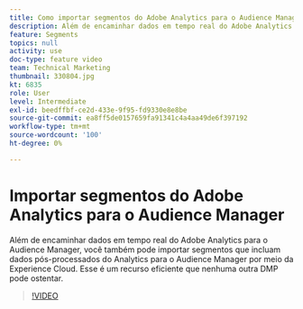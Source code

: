 ```yaml
---
title: Como importar segmentos do Adobe Analytics para o Audience Manager
description: Além de encaminhar dados em tempo real do Adobe Analytics para o Audience Manager, você também pode importar segmentos que incluam dados pós-processados do Analytics para o Audience Manager por meio da Experience Cloud. Esse é um recurso eficiente que nenhuma outra DMP pode ostentar.
feature: Segments
topics: null
activity: use
doc-type: feature video
team: Technical Marketing
thumbnail: 330804.jpg
kt: 6835
role: User
level: Intermediate
exl-id: beedffbf-ce2d-433e-9f95-fd9330e8e8be
source-git-commit: ea8ff5de0157659fa91341c4a4aa49de6f397192
workflow-type: tm+mt
source-wordcount: '100'
ht-degree: 0%

---
```


# Importar segmentos do Adobe Analytics para o Audience Manager

Além de encaminhar dados em tempo real do Adobe Analytics para o Audience Manager, você também pode importar segmentos que incluam dados pós-processados do Analytics para o Audience Manager por meio da Experience Cloud. Esse é um recurso eficiente que nenhuma outra DMP pode ostentar.

>[!VIDEO](https://video.tv.adobe.com/v/330804/?quality=12&learn=on)
